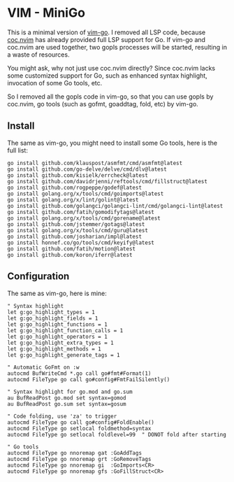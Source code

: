 # VIM - MiniGo

This is a minimal version of [vim-go](https://github.com/fatih/vim-go). I removed all LSP code, because [coc.nvim](https://github.com/neoclide/coc.nvim) has already provided full LSP support for Go. If vim-go and coc.nvim are used together, two gopls processes will be started, resulting in a waste of resources.

You might ask, why not just use coc.nvim directly? Since coc.nvim lacks some customized support for Go, such as enhanced syntax highlight, invocation of some Go tools, etc.

So I removed all the gopls code in vim-go, so that you can use gopls by coc.nvim, go tools (such as gofmt, goaddtag, fold, etc) by vim-go.

## Install

The same as vim-go, you might need to install some Go tools, here is the full list:

```shell
go install github.com/klauspost/asmfmt/cmd/asmfmt@latest
go install github.com/go-delve/delve/cmd/dlv@latest
go install github.com/kisielk/errcheck@latest
go install github.com/davidrjenni/reftools/cmd/fillstruct@latest
go install github.com/rogpeppe/godef@latest
go install golang.org/x/tools/cmd/goimports@latest
go install golang.org/x/lint/golint@latest
go install github.com/golangci/golangci-lint/cmd/golangci-lint@latest
go install github.com/fatih/gomodifytags@latest
go install golang.org/x/tools/cmd/gorename@latest
go install github.com/jstemmer/gotags@latest
go install golang.org/x/tools/cmd/guru@latest
go install github.com/josharian/impl@latest
go install honnef.co/go/tools/cmd/keyify@latest
go install github.com/fatih/motion@latest
go install github.com/koron/iferr@latest
```

## Configuration

The same as vim-go, here is mine:

```vim
" Syntax highlight
let g:go_highlight_types = 1
let g:go_highlight_fields = 1
let g:go_highlight_functions = 1
let g:go_highlight_function_calls = 1
let g:go_highlight_operators = 1
let g:go_highlight_extra_types = 1
let g:go_highlight_methods = 1
let g:go_highlight_generate_tags = 1

" Automatic GoFmt on :w
autocmd BufWriteCmd *.go call go#fmt#Format(1)
autocmd FileType go call go#config#FmtFailSilently()

" Syntax highlight for go.mod and go.sum
au BufReadPost go.mod set syntax=gomod
au BufReadPost go.sum set syntax=gosum

" Code folding, use 'za' to trigger
autocmd FileType go call go#config#FoldEnable()
autocmd FileType go setlocal foldmethod=syntax
autocmd FileType go setlocal foldlevel=99  " DONOT fold after starting

" Go tools
autocmd FileType go nnoremap gat :GoAddTags 
autocmd FileType go nnoremap grt :GoRemoveTags 
autocmd FileType go nnoremap gi  :GoImports<CR>
autocmd FileType go nnoremap gfs :GoFillStruct<CR>
```